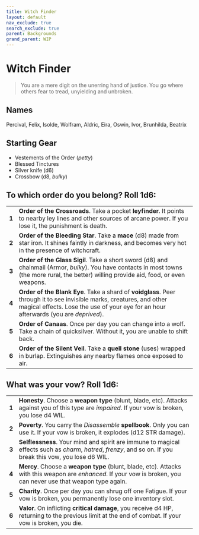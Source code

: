 ```yaml
---
title: Witch Finder
layout: default
nav_exclude: true
search_exclude: true
parent: Backgrounds
grand_parent: WIP
---
```


# Witch Finder

> You are a mere digit on the unerring hand of justice. You go where others fear to tread, unyielding and unbroken. 

## Names
Percival, Felix, Isolde, Wolfram, Aldric, Eira, Oswin, Ivor, Brunhilda, Beatrix

## Starting Gear
 
- Vestements of the Order (_petty_)
- Blessed Tinctures
- Silver knife (d6)
- Crossbow (d8, _bulky_)

## To which order do you belong? Roll 1d6:

|       |     |
| ----- | --- |
| **1** | **Order of the Crossroads**. Take a pocket **leyfinder**. It points to nearby ley lines and other sources of arcane power. If you lose it, the punishment is death. 
| **2** | **Order of the Bleeding Star**. Take a **mace** (d8) made from star iron. It shines faintly in darkness, and becomes very hot in the presence of witchcraft.           |
| **3** | **Order of the Glass Sigil**. Take a short sword (d8) and chainmail (Armor, _bulky_). You have contacts in most towns (the more rural, the better) willing provide aid, food, or even weapons.   |  |
| **4** | **Order of the Blank Eye**. Take a shard of **voidglass**. Peer through it to see invisible marks, creatures, and other magical effects. Lose the use of your eye for an hour afterwards (you are _deprived_).    |
| **5** | **Order of Canaas**. Once per day you can change into a wolf. Take a chain of quicksilver. Without it, you are unable to shift back.  |
| **6** | **Order of the Silent Veil**. Take a **quell stone** (uses) wrapped in burlap. Extinguishes any nearby flames once exposed to air.    |

## What was your vow? Roll 1d6:

|       |     |
| ----- | --- |
| **1** | **Honesty**. Choose a **weapon type** (blunt, blade, etc). Attacks against you of this type are _impaired_. If your vow is broken, you lose d4 WIL.      |
| **2** | **Poverty**. You carry the _Disassemble_ **spellbook**. Only you can use it. If your vow is broken, it explodes (d12 STR damage).     |
| **3** | **Selflessness**. Your mind and spirit are immune to magical effects such as _charm_, _hatred_, _frenzy_, and so on. If you break this vow, you lose d6 WIL.   |
| **4** | **Mercy**. Choose a **weapon type** (blunt, blade, etc). Attacks with this weapon are _enhanced_. If your vow is broken, you can never use that weapon type again.   |
| **5** | **Charity**. Once per day you can shrug off one Fatigue. If your vow is broken, you permanently lose one inventory slot.     |
| **6** | **Valor**. On inflicting **critical damage**, you receive d4 HP, returning to the previous limit at the end of combat. If your vow is broken, you die.     |

